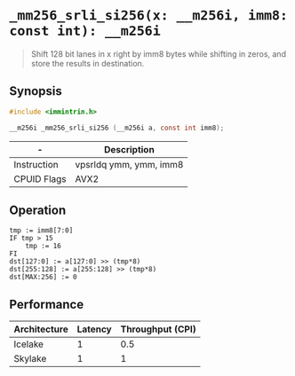`_mm256_srli_si256(x: __m256i, imm8: const int): __m256i`
=========================================================

> Shift 128 bit lanes in x right by imm8 bytes while shifting in zeros, and store the results in destination.

## Synopsis

```c
#include <immintrin.h>

__m256i _mm256_srli_si256 (__m256i a, const int imm8);
```

| -           | Description            |
| ----------- | ---------------------- |
| Instruction | vpsrldq ymm, ymm, imm8 |
| CPUID Flags | AVX2                   |

## Operation

```
tmp := imm8[7:0]
IF tmp > 15
	tmp := 16
FI
dst[127:0] := a[127:0] >> (tmp*8)
dst[255:128] := a[255:128] >> (tmp*8)
dst[MAX:256] := 0
```

## Performance

| Architecture | Latency | Throughput (CPI) |
| ------------ | ------- | ---------------- |
| Icelake      | 1       | 0.5              |
| Skylake      | 1       | 1                |
